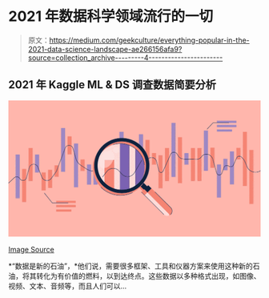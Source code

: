 # 2021 年数据科学领域流行的一切

> 原文：<https://medium.com/geekculture/everything-popular-in-the-2021-data-science-landscape-ae266156afa9?source=collection_archive---------4----------------------->

## 2021 年 Kaggle ML & DS 调查数据简要分析

![](img/4eafe86df489b6cb9e80f1d63ea8daa7.png)

[Image Source](https://www.g2.com/articles/data-analysis-process)

*“数据是新的石油”，*他们说，需要很多框架、工具和仪器方案来使用这种新的石油，将其转化为有价值的燃料，以到达终点。这些数据以多种格式出现，如图像、视频、文本、音频等，而且人们可以…